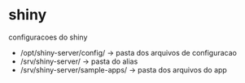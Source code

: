 # shiny
configuracoes do shiny

- /opt/shiny-server/config/ -> pasta dos arquivos de configuracao
- /srv/shiny-server/ -> pasta do alias 
- /srv/shiny-server/sample-apps/ -> pasta dos arquivos do app
